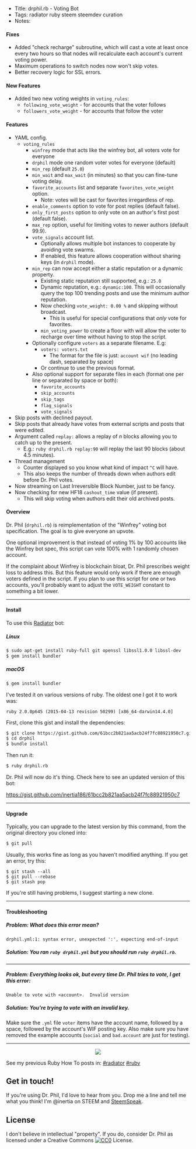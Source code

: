 * Title: drphil.rb - Voting Bot
* Tags: radiator ruby steem steemdev curation
* Notes: 

#### Fixes

* Added "check recharge" subroutine, which will cast a vote at least once every two hours so that nodes will recalculate each account's current voting power.
* Maximum operations to switch nodes now won't skip votes.
* Better recovery logic for SSL errors.

#### New Features

* Added two new voting weights in `voting_rules`:
  * `following_vote_weight` - for accounts that the voter follows
  * `followers_vote_weight` - for accounts that follow the voter

#### Features

* YAML config.
  * `voting_rules`
    * `winfrey` mode that acts like the winfrey bot, all voters vote for everyone
    * `drphil` mode one random voter votes for everyone (default)
    * `min_rep` (default `25.0`)
    * `min_wait` and `max_wait` (in minutes) so that you can fine-tune voting delay.
    * `favorite_accounts` list and separate `favorites_vote_weight` option.
      * Note: votes will be cast for favorites irregardless of rep.
    * `enable_comments` option to vote for post replies (default false).
    * `only_first_posts` option to only vote on an author's first post (default false).
    * `max_rep` option, useful for limiting votes to newer authors (default 99.9).
    * `vote_signals` account list.
      * Optionally allows multiple bot instances to cooperate by avoiding vote swarms.
      * If enabled, this feature allows cooperation without sharing keys (in `drphil` mode).
    * `min_rep` can now accept either a static reputation or a dynamic property.
      * Existing static reputation still supported, e.g.: `25.0`
      * Dynamic reputation, e.g.: `dynamic:100`.  This will occasionally query the top 100 trending posts and use the minimum author reputation.
      * Now checking `vote_weight: 0.00 %` and skipping without broadcast.
        * This is useful for special configurations that *only* vote for favorites.
      * `min_voting_power` to create a floor with will allow the voter to recharge over time without having to stop the script.
    * Optionally configure `voters` as a separate filename.  E.g:
      * `voters: voters.txt`
        * The format for the file is just: `account wif` (no leading dash, separated by space)
      * Or continue to use the previous format.
    * Also optional support for separate files in each (format one per line or separated by space or both):
        * `favorite_accounts`
        * `skip_accounts`
        * `skip_tags`
        * `flag_signals`
        * `vote_signals`
* Skip posts with declined payout.
* Skip posts that already have votes from external scripts and posts that were edited.
* Argument called `replay:` allows a replay of *n* blocks allowing you to catch up to the present.
  * E.g.: `ruby drphil.rb replay:90` will replay the last 90 blocks (about 4.5 minutes).
* Thread management
  * Counter displayed so you know what kind of impact `^C` will have.
  * This also keeps the number of threads down when authors edit before Dr. Phil votes.
* Now streaming on Last Irreversible Block Number, just to be fancy.
* Now checking for new HF18 `cashout_time` value (if present).
  * This will skip voting when authors edit their old archived posts.

#### Overview

Dr. Phil (`drphil.rb`) is reimplementation of the "Winfrey" voting bot specification.  The goal is to give everyone an upvote.

One optional improvement is that instead of voting 1% by 100 accounts like the Winfrey bot spec, this script can vote 100% with 1 randomly chosen account.

If the complaint about Winfrey is blockchain bloat, Dr. Phil prescribes weight loss to address this. But this feature would only work if there are enough voters defined in the script.  If you plan to use this script for one or two accounts, you'll probably want to adjust the `VOTE_WEIGHT` constant to something a bit lower.

---

#### Install

To use this [Radiator](https://steemit.com/steem/@inertia/radiator-steem-ruby-api-client) bot:

##### Linux

```bash
$ sudo apt-get install ruby-full git openssl libssl1.0.0 libssl-dev
$ gem install bundler
```

##### macOS

```bash
$ gem install bundler
```

I've tested it on various versions of ruby.  The oldest one I got it to work was:

`ruby 2.0.0p645 (2015-04-13 revision 50299) [x86_64-darwin14.4.0]`

First, clone this gist and install the dependencies:

```bash
$ git clone https://gist.github.com/61bcc2b821aa5acb24f7fc88921950c7.git drphil
$ cd drphil
$ bundle install
```

Then run it:

```bash
$ ruby drphil.rb
```

Dr. Phil will now do it's thing.  Check here to see an updated version of this bot:

https://gist.github.com/inertia186/61bcc2b821aa5acb24f7fc88921950c7

---

#### Upgrade

Typically, you can upgrade to the latest version by this command, from the original directory you cloned into:

```bash
$ git pull
```

Usually, this works fine as long as you haven't modified anything.  If you get an error, try this:

```
$ git stash --all
$ git pull --rebase
$ git stash pop
```

If you're still having problems, I suggest starting a new clone.

---

#### Troubleshooting

##### Problem: What does this error mean?

```
drphil.yml:1: syntax error, unexpected ':', expecting end-of-input
```

##### Solution: You ran `ruby drphil.yml` but you should run `ruby drphil.rb`.

---

##### Problem: Everything looks ok, but every time Dr. Phil tries to vote, I get this error:

```
Unable to vote with <account>.  Invalid version
```

##### Solution: You're trying to vote with an invalid key.

Make sure the `.yml` file `voter` items have the account name, followed by a space, followed by the account's WIF posting key.  Also make sure you have removed the example accounts (`social` and `bad.account` are just for testing).

---

<center>
  <img src="http://i.imgur.com/qUZYLiQ.png" />
</center>

See my previous Ruby How To posts in: [#radiator](https://steemit.com/created/radiator) [#ruby](https://steemit.com/created/ruby)

## Get in touch!

If you're using Dr. Phil, I'd love to hear from you.  Drop me a line and tell me what you think!  I'm @inertia on STEEM and [SteemSpeak](http://discord.steemspeak.com).
  
## License

I don't believe in intellectual "property".  If you do, consider Dr. Phil as licensed under a Creative Commons [![CC0](http://i.creativecommons.org/p/zero/1.0/80x15.png)](http://creativecommons.org/publicdomain/zero/1.0/) License.
